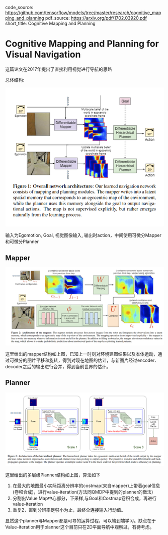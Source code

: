 code_source: https://github.com/tensorflow/models/tree/master/research/cognitive_mapping_and_planning
pdf_source: https://arxiv.org/pdf/1702.03920.pdf
short_title: Cognitive Mapping and Planning
# Cognitive Mapping and Planning for Visual Navigation

这篇论文在2017年提出了直接利用视觉进行导航的思路

总体结构:

![神经网络结构](./res/CognitiveMapping结构.png)

输入为Egomotion, Goal, 视觉图像输入, 输出时action，中间使用可微分Mapper和可微分Planner

## Mapper

![神经网络结构](./res/CognitiveMapping_Mapper结构.png)

这里给出的mapper结构如上图，已知上一时刻对环境建图结果以及本体运动，通过可微分的图片平移和旋转，得到对现在地图的估计，与新图片经过encoder、decoder之后的输出进行合并，得到当前世界的估计。

## Planner

![神经网络结构](./res/CognitiveMapping_Planner结构.png)

这里给出的多层级Planner结构如上图，算法如下

1. 在最大的地图最小实际距离分辨率的costmap(来自mapper)上带着goal信息(卷积合成)，进行value-iteration(方法同QMDP中提到的planner的做法)
2. 分割出Value Map中心部分，下采样,与Goal和Costmap卷积合成，再进行value-iteration
3. 重复2，直到分辨率足够小为止，最终全连接输入行动值。

显然这个planner与Mapper都是可导的运算过程，可以端到端学习。缺点在于Value-iteration用于planner这个目前只在2D平面导航中观察过，有待考虑。
